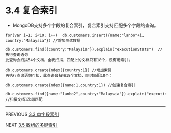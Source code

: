 ﻿# 3.4 复合索引
- MongoDB支持多个字段的复合索引，复合索引支持匹配多个字段的查询。
```
for(var i=1; i<10; i++)  db.customers.insert({name:"lanbo"+i, country:"Malaysia"}) //增加测试数据

db.customers.find({country:"Malaysia"}).explain("executionStats")  //执行查询语句
此查询会扫描54个文档，全表扫描，匹配上的文档只有18个，没有用索引；

db.customers.createIndex({country:1}) //增加索引
再执行查询语句可知，此查询会扫描18个文档，同时匹配18个；

db.customers.createIndex({name:1,country:1}) //创建复合索引

db.customers.find({name:"lanbo2",country:"Malaysia"}).explain("executionStats") //扫描文档1次即匹配
```

---
PREVIOUS
[3.3 单字段索引](https://github.com/pipipanini/buding/blob/main/3.3%20%E5%8D%95%E5%AD%97%E6%AE%B5%E7%B4%A2%E5%BC%95.md)

NEXT
[3.5 数组的多键索引](https://github.com/pipipanini/buding/blob/main/3.5%20%E6%95%B0%E7%BB%84%E7%9A%84%E5%A4%9A%E9%94%AE%E7%B4%A2%E5%BC%95.md)


